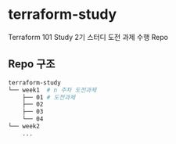 # terraform-study
Terraform 101 Study 2기 스터디 도전 과제 수행 Repo
<br>

## Repo 구조
```bash
terraform-study
└── week1  # n 주차 도전과제 
    ├── 01 # 도전과제
    ├── 02
    ├── 03
    └── 04
└── week2
    ...
```